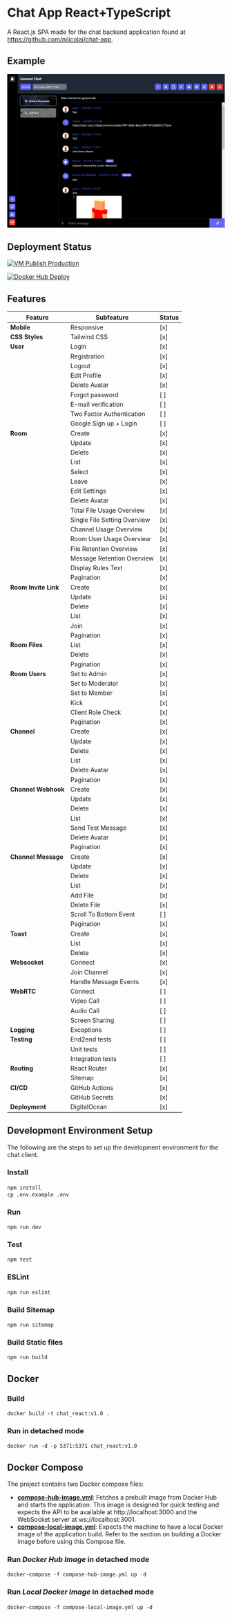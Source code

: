 # Chat App React+TypeScript
A React.js SPA made for the chat backend application found at https://github.com/niiicolai/chat-app.

## Example
![example](example.png)

## Deployment Status
[![VM Publish Production](https://github.com/niiicolai/chat-app-react/actions/workflows/deploy_vm.yml/badge.svg)](https://github.com/niiicolai/chat-app-react/actions/workflows/deploy_vm.yml)

[![Docker Hub Deploy](https://github.com/niiicolai/chat-app-react/actions/workflows/deploy_docker_hub.yml/badge.svg)](https://github.com/niiicolai/chat-app-react/actions/workflows/deploy_docker_hub.yml)

## Features
| Feature                | Subfeature                   | Status  |
|------------------------|------------------------------|---------|
| **Mobile**             | Responsive                   | [x]     |
| **CSS Styles**         | Tailwind CSS                 | [x]     |
| **User**               | Login                        | [x]     |
|                        | Registration                 | [x]     |
|                        | Logout                       | [x]     |
|                        | Edit Profile                 | [x]     |
|                        | Delete Avatar                | [x]     |
|                        | Forgot password              | [ ]     |
|                        | E-mail verification          | [ ]     |
|                        | Two Factor Authentication    | [ ]     |
|                        | Google Sign up + Login       | [ ]     |
| **Room**               | Create                       | [x]     |
|                        | Update                       | [x]     |
|                        | Delete                       | [x]     |
|                        | List                         | [x]     |
|                        | Select                       | [x]     |
|                        | Leave                        | [x]     |
|                        | Edit Settings                | [x]     |
|                        | Delete Avatar                | [x]     |
|                        | Total File Usage Overview    | [x]     |
|                        | Single File Setting Overview | [x]     |
|                        | Channel Usage Overview       | [x]     |
|                        | Room User Usage Overview     | [x]     |
|                        | File Retention Overview      | [x]     |
|                        | Message Retention Overview   | [x]     |
|                        | Display Rules Text           | [x]     |
|                        | Pagination                   | [x]     |
| **Room Invite Link**   | Create                       | [x]     |
|                        | Update                       | [x]     |
|                        | Delete                       | [x]     |
|                        | List                         | [x]     |
|                        | Join                         | [x]     |
|                        | Pagination                   | [x]     |
| **Room Files**         | List                         | [x]     |
|                        | Delete                       | [x]     |
|                        | Pagination                   | [x]     |
| **Room Users**         | Set to Admin                 | [x]     |
|                        | Set to Moderator             | [x]     |
|                        | Set to Member                | [x]     |
|                        | Kick                         | [x]     |
|                        | Client Role Check            | [x]     |
|                        | Pagination                   | [x]     |
| **Channel**            | Create                       | [x]     |
|                        | Update                       | [x]     |
|                        | Delete                       | [x]     |
|                        | List                         | [x]     |
|                        | Delete Avatar                | [x]     |
|                        | Pagination                   | [x]     |
| **Channel Webhook**    | Create                       | [x]     |
|                        | Update                       | [x]     |
|                        | Delete                       | [x]     |
|                        | List                         | [x]     |
|                        | Send Test Message            | [x]     |
|                        | Delete Avatar                | [x]     |
|                        | Pagination                   | [x]     |
| **Channel Message**    | Create                       | [x]     |
|                        | Update                       | [x]     |
|                        | Delete                       | [x]     |
|                        | List                         | [x]     |
|                        | Add File                     | [x]     |
|                        | Delete File                  | [x]     |
|                        | Scroll To Bottom Event       | [ ]     |
|                        | Pagination                   | [x]     |
| **Toast**              | Create                       | [x]     |
|                        | List                         | [x]     |
|                        | Delete                       | [x]     |
| **Websocket**          | Connect                      | [x]     |
|                        | Join Channel                 | [x]     |
|                        | Handle Message Events        | [x]     |
| **WebRTC**             | Connect                      | [ ]     |
|                        | Video Call                   | [ ]     |
|                        | Audio Call                   | [ ]     |
|                        | Screen Sharing               | [ ]     |
| **Logging**            | Exceptions                   | [ ]     |
| **Testing**            | End2end tests                | [ ]     |
|                        | Unit tests                   | [ ]     |
|                        | Integration tests            | [ ]     |
| **Routing**            | React Router                 | [x]     |
|                        | Sitemap                      | [x]     |
| **CI/CD**              | GitHub Actions               | [x]     |
|                        | GitHub Secrets               | [x]     |
| **Deployment**         | DigitalOcean                 | [x]     |


## Development Environment Setup
The following are the steps to set up the development environment for the chat client.

### Install
```
npm install
cp .env.example .env
```

### Run
```
npm run dev
```

### Test 
```
npm test
```

### ESLint
```
npm run eslint
```

### Build Sitemap
```
npm run sitemap
```

### Build Static files
```
npm run build
```

## Docker

### Build
```
docker build -t chat_react:v1.0 .
```

### Run in detached mode
```
docker run -d -p 5371:5371 chat_react:v1.0 
```

## Docker Compose
The project contains two Docker compose files:
- **[compose-hub-image.yml](https://github.com/niiicolai/chat-app-react/blob/main/compose-hub-image.yml)**: Fetches a prebuilt image from Docker Hub and starts the application. This image is designed for quick testing and expects the API to be available at http://localhost:3000 and the WebSocket server at ws://localhost:3001.
- **[compose-local-image.yml](https://github.com/niiicolai/chat-app-react/blob/main/compose-local-image.yml)**: Expects the machine to have a local Docker image of the application build. Refer to the section on building a Docker image before using this Compose file.

### Run *Docker Hub Image* in detached mode
```
docker-compose -f compose-hub-image.yml up -d
```

### Run *Local Docker Image* in detached mode
```
docker-compose -f compose-local-image.yml up -d
```
